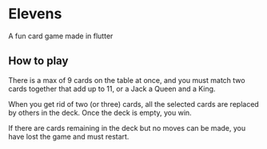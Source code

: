 # Elevens

A fun card game made in flutter

## How to play

There is a max of 9 cards on the table at once, and you must match two cards together that add up to 11, or a Jack a Queen and a King.

When you get rid of two (or three) cards, all the selected cards are replaced by others in the deck. Once the deck is empty, you win.

If there are cards remaining in the deck but no moves can be made, you have lost the game and must restart.